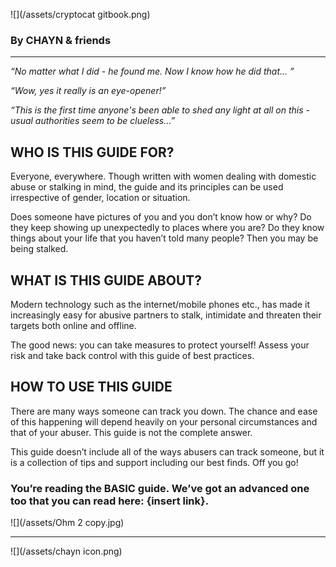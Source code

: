 <head>
<link rel="stylesheet" type="text/css" href="//fonts.googleapis.com/css?family=Sue+Ellen+Francisco"/>

<link rel="stylesheet" type="text/css" href="https://fonts.googleapis.com/css?family=Rubik"/>

</head>


![](/assets/cryptocat gitbook.png)
### By CHAYN & friends

-------

_“No matter what I did - he found me. Now I know how he did that... ”_



_“Wow, yes it really is an eye-opener!”_



_“This is the first time anyone's been able to shed any light at all on this - usual authorities seem to be clueless…”_





## WHO IS THIS GUIDE FOR?



Everyone, everywhere. Though written with women dealing with domestic abuse or stalking in mind, the guide and its principles can be used irrespective of gender, location or situation.



Does someone have pictures of you and you don’t know how or why? Do they keep showing up unexpectedly to places where you are? Do they know things about your life that you haven’t told many people? Then you may be being stalked.



## WHAT IS THIS GUIDE ABOUT?



Modern technology such as the internet/mobile phones etc., has made it increasingly easy for abusive partners to stalk, intimidate and threaten their targets both online and offline.

The good news: you can take measures to protect yourself! Assess your risk and take back control with this guide of best practices.



## HOW TO USE THIS GUIDE

There are many ways someone can track you down. The chance and ease of this happening will depend heavily on your personal circumstances and that of your abuser. This guide is not the complete answer.

This guide doesn’t include all of the ways abusers can track someone, but it is a collection of tips and support including our best finds. Off you go!


### You’re reading the BASIC guide. We’ve got an advanced one too that you can read here: {insert link}.

![](/assets/Ohm 2 copy.jpg)

---
![](/assets/chayn icon.png)
